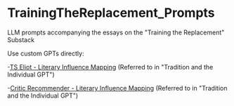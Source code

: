 # TrainingTheReplacement_Prompts

LLM prompts accompanying the essays on the "Training the Replacement" Substack 

Use custom GPTs directly:

-[TS Eliot - Literary Influence Mapping](https://chatgpt.com/g/g-jJkuDIdDZ-ts-eliot-literary-influence-mapping) (Referred to in "Tradition and the Individual GPT")

-[Critic Recommender - Literary Influence Mapping](https://chatgpt.com/g/g-Q2ojtX2Dh-critic-recommender-literary-influence-mapping) (Referred to in "Tradition and the Individual GPT")


